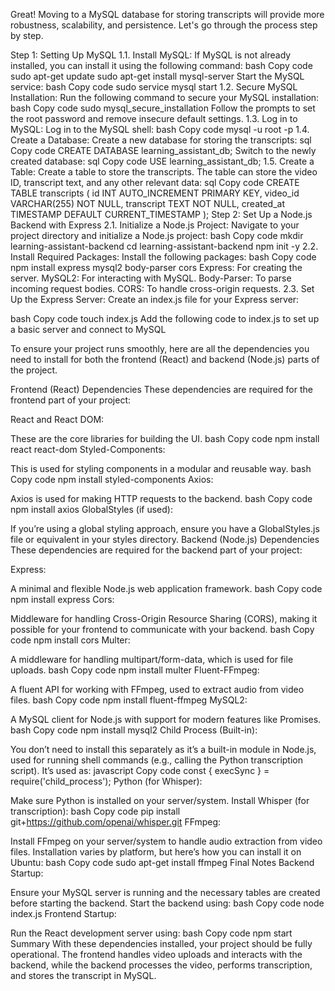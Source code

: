 Great! Moving to a MySQL database for storing transcripts will provide more robustness, scalability, and persistence. Let's go through the process step by step.

Step 1: Setting Up MySQL
1.1. Install MySQL:
If MySQL is not already installed, you can install it using the following command:
bash
Copy code
sudo apt-get update
sudo apt-get install mysql-server
Start the MySQL service:
bash
Copy code
sudo service mysql start
1.2. Secure MySQL Installation:
Run the following command to secure your MySQL installation:
bash
Copy code
sudo mysql_secure_installation
Follow the prompts to set the root password and remove insecure default settings.
1.3. Log in to MySQL:
Log in to the MySQL shell:
bash
Copy code
mysql -u root -p
1.4. Create a Database:
Create a new database for storing the transcripts:
sql
Copy code
CREATE DATABASE learning_assistant_db;
Switch to the newly created database:
sql
Copy code
USE learning_assistant_db;
1.5. Create a Table:
Create a table to store the transcripts. The table can store the video ID, transcript text, and any other relevant data:
sql
Copy code
CREATE TABLE transcripts (
    id INT AUTO_INCREMENT PRIMARY KEY,
    video_id VARCHAR(255) NOT NULL,
    transcript TEXT NOT NULL,
    created_at TIMESTAMP DEFAULT CURRENT_TIMESTAMP
);
Step 2: Set Up a Node.js Backend with Express
2.1. Initialize a Node.js Project:
Navigate to your project directory and initialize a Node.js project:
bash
Copy code
mkdir learning-assistant-backend
cd learning-assistant-backend
npm init -y
2.2. Install Required Packages:
Install the following packages:
bash
Copy code
npm install express mysql2 body-parser cors
Express: For creating the server.
MySQL2: For interacting with MySQL.
Body-Parser: To parse incoming request bodies.
CORS: To handle cross-origin requests.
2.3. Set Up the Express Server:
Create an index.js file for your Express server:

bash
Copy code
touch index.js
Add the following code to index.js to set up a basic server and connect to MySQL


To ensure your project runs smoothly, here are all the dependencies you need to install for both the frontend (React) and backend (Node.js) parts of the project.

Frontend (React) Dependencies
These dependencies are required for the frontend part of your project:

React and React DOM:

These are the core libraries for building the UI.
bash
Copy code
npm install react react-dom
Styled-Components:

This is used for styling components in a modular and reusable way.
bash
Copy code
npm install styled-components
Axios:

Axios is used for making HTTP requests to the backend.
bash
Copy code
npm install axios
GlobalStyles (if used):

If you’re using a global styling approach, ensure you have a GlobalStyles.js file or equivalent in your styles directory.
Backend (Node.js) Dependencies
These dependencies are required for the backend part of your project:

Express:

A minimal and flexible Node.js web application framework.
bash
Copy code
npm install express
Cors:

Middleware for handling Cross-Origin Resource Sharing (CORS), making it possible for your frontend to communicate with your backend.
bash
Copy code
npm install cors
Multer:

A middleware for handling multipart/form-data, which is used for file uploads.
bash
Copy code
npm install multer
Fluent-FFmpeg:

A fluent API for working with FFmpeg, used to extract audio from video files.
bash
Copy code
npm install fluent-ffmpeg
MySQL2:

A MySQL client for Node.js with support for modern features like Promises.
bash
Copy code
npm install mysql2
Child Process (Built-in):

You don’t need to install this separately as it’s a built-in module in Node.js, used for running shell commands (e.g., calling the Python transcription script).
It’s used as:
javascript
Copy code
const { execSync } = require('child_process');
Python (for Whisper):

Make sure Python is installed on your server/system.
Install Whisper (for transcription):
bash
Copy code
pip install git+https://github.com/openai/whisper.git
FFmpeg:

Install FFmpeg on your server/system to handle audio extraction from video files.
Installation varies by platform, but here’s how you can install it on Ubuntu:
bash
Copy code
sudo apt-get install ffmpeg
Final Notes
Backend Startup:

Ensure your MySQL server is running and the necessary tables are created before starting the backend.
Start the backend using:
bash
Copy code
node index.js
Frontend Startup:

Run the React development server using:
bash
Copy code
npm start
Summary
With these dependencies installed, your project should be fully operational. The frontend handles video uploads and interacts with the backend, while the backend processes the video, performs transcription, and stores the transcript in MySQL.
